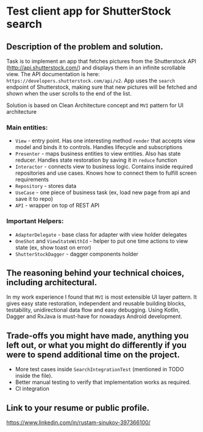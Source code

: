 # Test client app for ShutterStock search

## Description of the problem and solution.

Task is to implement an app that fetches pictures from the Shutterstock API (http://api.shutterstock.com/)
and displays them in an infinite scrollable view.
The API documentation is here: `https://developers.shutterstock.com/api/v2`.
App uses the `search` endpoint of Shutterstock, making sure that new pictures
will be fetched and shown when the user scrolls to the end of the list.

Solution is based on Clean Architecture concept and `MVI` pattern for UI architecture

### Main entities:
* `View` - entry point. Has one interesting method `render` that accepts view model and binds it to controls.
Handles lifecycle and subscriptions
* `Presenter` - maps business entities to view entities. Also has state reducer.
Handles state restoration by saving it in `reduce` function
* `Interactor` - connects view to business logic. Contains inside required repositories and use cases.
Knows how to connect them to fulfill screen requirements
* `Repository` - stores data
* `UseCase` - one piece of business task (ex, load new page from api and save it to repo)
* `API` - wrapper on top of REST API

### Important Helpers:
* `AdapterDelegate` - base class for adapter with view holder delegates
* `OneShot` and `ViewStateWithId` - helper to put one time actions to view state (ex, show toast on error)
* `ShutterStockDagger` - dagger components holder

## The reasoning behind your technical choices, including architectural.
In my work experience I found that `MVI` is most extensible UI layer pattern.
It gives easy state restoration, independent and reusable building blocks, testability, unidirectional data flow and easy debugging.
Using Kotlin, Dagger and RxJava is must-have for nowadays Android development.

## Trade-offs you might have made, anything you left out, or what you might do differently if you were to spend additional time on the project.
* More test cases inside `SearchIntegrationTest` (mentioned in TODO inside the file).
* Better manual testing to verify that implementation works as required.
* CI integration

## Link to your resume or public profile.
https://www.linkedin.com/in/rustam-sinukov-397366100/
